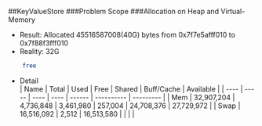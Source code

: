 ##KeyValueStore 
###Problem Scope
###Allocation on Heap and Virtual-Memory
- Result: Allocated 45516587008(40G) bytes from 0x7f7e5afff010 to 0x7f88f3fff010
- Reality: 32G
```zsh
    free
```
- Detail   
| Name | Total | Used | Free | Shared | Buff/Cache | Available |
| ---- | ----- | ---- | ---- | ------ | ---------- | --------- |
| Mem  | 32,907,204 | 4,736,848 | 3,461,980 | 257,004 | 24,708,376 | 27,729,972 |
| Swap | 16,516,092  | 2,512 | 16,513,580 |   |   |    |